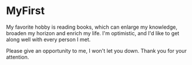 # MyFirst

My favorite hobby is reading books, which can enlarge my knowledge, broaden my horizon and enrich my life.
I'm optimistic, and I'd like to get along well with every person I met.

Please give an opportunity to me, I won't let you down.
Thank you for your attention.
